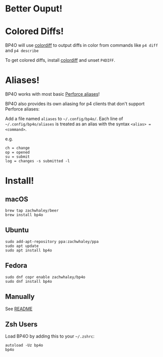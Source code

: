 # Better Ouput!

<script type="text/javascript" src="https://asciinema.org/a/96884.js" id="asciicast-96884" async></script>

# Colored Diffs!

BP4O will use [colordiff](http://www.colordiff.org/) to output diffs in color from commands like `p4 diff` and `p4 describe`

To get colored diffs, install [colordiff](http://www.colordiff.org/) and unset `P4DIFF`.

# Aliases!

BP4O works with most basic [Perforce aliases](https://www.perforce.com/perforce/r16.1/manuals/cmdref/chapter.introduction.html#introduction.aliases)!

BP4O also provides its own aliasing for p4 clients that don't support Perforce aliases:

Add a file named `aliases` to `~/.config/bp4o/`.
Each line of `~/.config/bp4o/aliases` is treated as an alias with the syntax `<alias> = <command>`.

e.g.

```shell
ch = change
op = opened
su = submit
log = changes -s submitted -l
```

# Install!

## macOS

```shell
brew tap zachwhaley/beer
brew install bp4o
```

## Ubuntu

```shell
sudo add-apt-repository ppa:zachwhaley/ppa
sudo apt update
sudo apt install bp4o
```

## Fedora

```shell
sudo dnf copr enable zachwhaley/bp4o
sudo dnf install bp4o
```

## Manually

See [README](https://github.com/zachwhaley/bp4o#others)

## Zsh Users

Load BP4O by adding this to your `~/.zshrc`:

```shell
autoload -Uz bp4o
bp4o
```
